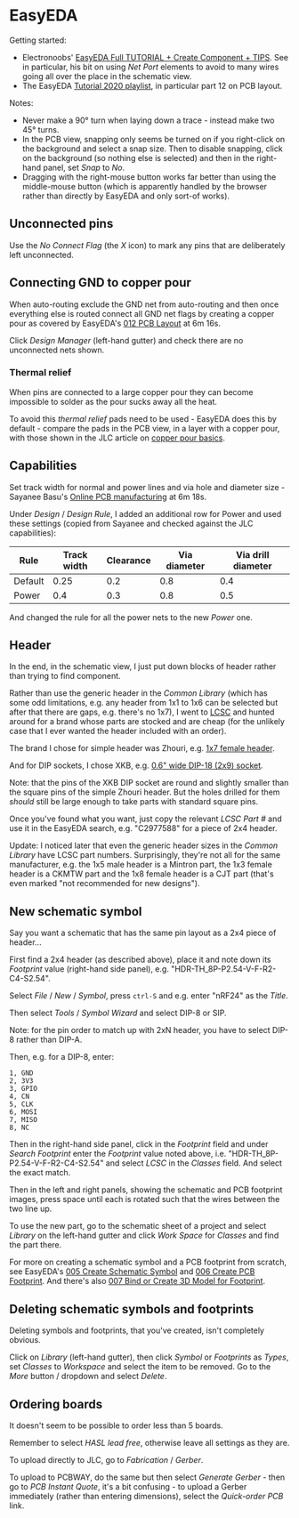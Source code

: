 EasyEDA
=======

Getting started:

* Electronoobs' [EasyEDA Full TUTORIAL + Create Component + TIPS](https://www.youtube.com/watch?v=utBQqcuOt9U). See in particular, his bit on using _Net Port_ elements to avoid to many wires going all over the place in the schematic view.
* The EasyEDA [Tutorial 2020 playlist](https://www.youtube.com/playlist?list=PLbKMtvtYbdPMZfzGuVTdc0MWKrFvU4nsu), in particular part 12 on PCB layout.

Notes:

* Never make a 90&deg; turn when laying down a trace - instead make two 45&deg; turns.
* In the PCB view, snapping only seems be turned on if you right-click on the background and select a snap size. Then to disable snapping, click on the background (so nothing else is selected) and then in the right-hand panel, set _Snap_ to _No_.
* Dragging with the right-mouse button works far better than using the middle-mouse button (which is apparently handled by the browser rather than directly by EasyEDA and only sort-of works).

Unconnected pins
----------------

Use the _No Connect Flag_ (the _X_ icon) to mark any pins that are deliberately left unconnected.

Connecting GND to copper pour
-----------------------------

When auto-routing exclude the GND net from auto-routing and then once everything else is routed connect all GND net flags by creating a copper pour as covered by EasyEDA's [012 PCB Layout](https://youtu.be/l30ziiFeJJE) at 6m 16s.

Click _Design Manager_ (left-hand gutter) and check there are no unconnected nets shown.

### Thermal relief

When pins are connected to a large copper pour they can become impossible to solder as the pour sucks away all the heat.

To avoid this _thermal relief_ pads need to be used - EasyEDA does this by default - compare the pads in the PCB view, in a layer with a copper pour, with those shown in the JLC article on [copper pour basics](https://jlcpcb.com/blog/237-pcb-copper-pour-basics).

Capabilities
------------

Set track width for normal and power lines and via hole and diameter size - Sayanee Basu's [Online PCB manufacturing](https://youtu.be/Xhl9gOPUSWg) at 6m 18s.

Under _Design_ / _Design Rule_, I added an additional row for Power and used these settings (copied from Sayanee and checked against the JLC capabilities):

| Rule | Track width | Clearance | Via diameter | Via drill diameter |
|------|-------------|-----------|--------------|--------------------|
| Default | 0.25 | 0.2 | 0.8 | 0.4 |
| Power | 0.4 | 0.3 | 0.8 | 0.5 |

And changed the rule for all the power nets to the new _Power_ one.

Header
------

In the end, in the schematic view, I just put down blocks of header rather than trying to find component.

Rather than use the generic header in the _Common Library_ (which has some odd limitations, e.g. any header from 1x1 to 1x6 can be selected but after that there are gaps, e.g. there's no 1x7), I went to [LCSC](https://www.lcsc.com/) and hunted around for a brand whose parts are stocked and are cheap (for the unlikely case that I ever wanted the header included with an order).

The brand I chose for simple header was Zhouri, e.g. [1x7 female header](https://www.lcsc.com/product-detail/Female-Headers_ZHOURI-PM2-54-1-7_C5371993.html).

And for DIP sockets, I chose XKB, e.g. [0.6" wide DIP-18 (2x9) socket](https://www.lcsc.com/product-detail/IC-Transistor-Socket_XKB-Connection-X5621FV-2x09-C1524D7430_C2684766.html).

Note: that the pins of the XKB DIP socket are round and slightly smaller than the square pins of the simple Zhouri header. But the holes drilled for them _should_ still be large enough to take parts with standard square pins.

Once you've found what you want, just copy the relevant _LCSC Part #_ and use it in the EasyEDA search, e.g. "C2977588" for a piece of 2x4 header.

Update: I noticed later that even the generic header sizes in the _Common Library_ have LCSC part numbers. Surprisingly, they're not all for the same manufacturer, e.g. the 1x5 male header is a Mintron part, the 1x3 female header is a CKMTW part and the 1x8 female header is a CJT part (that's even marked "not recommended for new designs").

New schematic symbol
--------------------

Say you want a schematic that has the same pin layout as a 2x4 piece of header...

First find a 2x4 header (as described above), place it and note down its _Footprint_ value (right-hand side panel), e.g. "HDR-TH_8P-P2.54-V-F-R2-C4-S2.54".

Select _File_ / _New_ / _Symbol_, press `ctrl-S` and e.g. enter "nRF24" as the _Title_.

Then select _Tools_ / _Symbol Wizard_ and select DIP-8 or SIP.

Note: for the pin order to match up with 2xN header, you have to select DIP-8 rather than DIP-A.

Then, e.g. for a DIP-8, enter:

```
1, GND
2, 3V3
3, GPIO
4, CN
5, CLK
6, MOSI
7, MISO
8, NC
```

Then in the right-hand side panel, click in the _Footprint_ field and under _Search Footprint_ enter the _Footprint_ value noted above, i.e. "HDR-TH_8P-P2.54-V-F-R2-C4-S2.54" and select _LCSC_ in the _Classes_ field. And select the exact match.

Then in the left and right panels, showing the schematic and PCB footprint images, press space until each is rotated such that the wires between the two line up.

To use the new part, go to the schematic sheet of a project and select _Library_ on the left-hand gutter and click _Work Space_ for _Classes_ and find the part there.

For more on creating a schematic symbol and a PCB footprint from scratch, see EasyEDA's [005 Create Schematic Symbol](https://www.youtube.com/watch?v=fOEKxSjfnpk) and [006 Create PCB Footprint](https://www.youtube.com/watch?v=Tb60LwCyzp4). And there's also [007 Bind or Create 3D Model for Footprint](https://www.youtube.com/watch?v=LzmCEQC650o).

Deleting schematic symbols and footprints
-----------------------------------------

Deleting symbols and footprints, that you've created, isn't completely obvious.

Click on _Library_ (left-hand gutter), then click _Symbol_ or _Footprints_ as _Types_, set _Classes_ to _Workspace_ and select the item to be removed. Go to the _More_ button / dropdown and select _Delete_.

Ordering boards
---------------

It doesn't seem to be possible to order less than 5 boards.

Remember to select _HASL lead free_, otherwise leave all settings as they are.

To upload directly to JLC, go to _Fabrication_ / _Gerber_.

To upload to PCBWAY, do the same but then select _Generate Gerber_ - then go to _PCB Instant Quote_, it's a bit confusing - to upload a Gerber immediately (rather than entering dimensions), select the _Quick-order PCB_ link.
